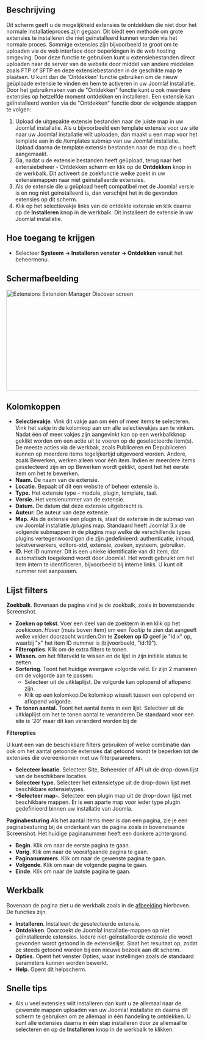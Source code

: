 <!-- Filename: Help4.x:Extensions:_Discover / Display title: Extensies: Ontdekken -->

## Beschrijving

Dit scherm geeft u de mogelijkheid extensies te ontdekken die niet door
het normale installatieproces zijn gegaan. Dit biedt een methode om
grote extensies te installeren die niet geïnstalleerd kunnen worden via
het normale proces. Sommige extensies zijn bijvoorbeeld te groot om te
uploaden via de web interface door beperkingen in de web hosting
omgeving. Door deze functie te gebruiken kunt u extensiebestanden direct
uploaden naar de server van de website door middel van andere middelen
zoals FTP of SFTP en deze extensiebestanden in de geschikte map te
plaatsen. U kunt dan de 'Ontdekken' functie gebruiken om de nieuw
geüploade extensie te vinden en hem te activeren in uw Joomla!
installatie. Door het gebruikmaken van de "Ontdekken" functie kunt u ook
meerdere extensies op hetzelfde moment ontdekken en installeren. Een
extensie kan geïnstalleerd worden via de "Ontdekken" functie door de
volgende stappen te volgen:

1.  Upload de uitgepakte extensie bestanden naar de juiste map in uw
    Joomla! installatie. Als u bijvoorbeeld een template extensie voor
    uw site naar uw Joomla! installatie wilt uploaden, dan maakt u een
    map voor het template aan in de /templates submap van uw Joomla!
    installatie. Upload daarna de template extensie bestanden naar de
    map die u heeft aangemaakt.
2.  Ga, nadat u de extensie bestanden heeft geüpload, terug naar het
    extensiebeheer - Ontdekken scherm en klik op de **Ontdekken** knop
    in de werkbalk. Dit activeert de zoekfunctie welke zoekt in uw
    extensiemappen naar niet geïnstalleerde extensies.
3.  Als de extensie die u geüpload heeft compatibel met de Joomla!
    versie is en nog niet geïnstalleerd is, dan verschijnt het in de
    gevonden extensies op dit scherm.
4.  Klik op het selectievakje links van de ontdekte extensie en klik
    daarna op de **Installeren** knop in de werkbalk. Dit installeert de
    extensie in uw Joomla! installatie.

## Hoe toegang te krijgen

- Selecteer **Systeem → Installeren venster → Ontdekken** vanuit
  het beheermenu.

## Schermafbeelding

<img
src="https://docs.joomla.org/images/thumb/c/c8/Help-4x-Extensions-Extension-Manager-Discover-screen-nl.png/800px-Help-4x-Extensions-Extension-Manager-Discover-screen-nl.png"
decoding="async"
srcset="https://docs.joomla.org/images/thumb/c/c8/Help-4x-Extensions-Extension-Manager-Discover-screen-nl.png/1200px-Help-4x-Extensions-Extension-Manager-Discover-screen-nl.png 1.5x, https://docs.joomla.org/images/c/c8/Help-4x-Extensions-Extension-Manager-Discover-screen-nl.png 2x"
data-file-width="1203" data-file-height="396" width="800" height="263"
alt="Extensions Extension Manager Discover screen" />

## Kolomkoppen

- **Selectievakje**. Vink dit vakje aan om één of meer items te
  selecteren. Vink het vakje in de kolomkop aan om alle selectievakjes
  aan te vinken. Nadat één of meer vakjes zijn aangevinkt kan op een
  werkbalkknop geklikt worden om een actie uit te voeren op de
  geselecteerde item(s). De meeste acties via de werkbak, zoals
  Publiceren en Depubliceren kunnen op meerdere items tegelijkertijd
  uitgevoerd worden. Andere, zoals Bewerken, werken alleen voor één
  item. Indien er meerdere items geselecteerd zijn en op Bewerken wordt
  geklikt, opent het het eerste item om het te bewerken.
- **Naam.** De naam van de extensie.
- **Locatie.** Bepaalt of dit een website of beheer extensie is.
- **Type.** Het extensie type - module, plugin, template, taal.
- **Versie.** Het versienummer van de extensie.
- **Datum.** De datum dat deze extensie uitgebracht is.
- **Auteur.** De auteur van deze extensie.
- **Map.** Als de extensie een plugin is, staat de extensie in de submap
  van uw Joomla! installatie /plugins map. Standaard heeft Joomla! 3.x
  de volgende submappen in de plugins map welke de verschillende types
  plugins vertegenwoordigen die zijn gedefinieerd: authenticatie,
  inhoud, tekstverwerkers, editors-xtd, extensie, zoeken, systeem,
  gebruiker.
- **ID.** Het ID nummer. Dit is een unieke identificatie van dit item,
  dat automatisch toegekend wordt door Joomla!. Het wordt gebruikt om
  het item intern te identificeren, bijvoorbeeld bij interne links. U
  kunt dit nummer niet aanpassen.

## Lijst filters

**Zoekbalk**. Bovenaan de pagina vind je de zoekbalk, zoals in
bovenstaande Screenshot.

- **Zoeken op tekst**. Voer een deel van de zoekterm in en klik op het
  zoekicoon. *Hover* (muis boven item) om een *Tooltip* te zien dat
  aangeeft welke velden doorzocht worden.Om te **Zoeken op ID** geef je
  "id:x" op, waarbij "x" het item ID nummer is (bijvoorbeeld, "id:19").
- **Filteropties**. Klik om de extra filters te tonen.
- **Wissen.** om het filterveld te wissen en de lijst in zijn initiële
  status te zetten.
- **Sortering**. Toont het huidige weergave volgorde veld. Er zijn 2
  manieren om de volgorde aan te passen:
  - Selecteer uit de uitklaplijst. De volgorde kan oplopend of aflopend
    zijn.
  - Klik op een kolomkop.De kolomkop wisselt tussen een oplopend en
    aflopend volgorde.
- **Te tonen aantal.** Toont het aantal items in een lijst. Selecteer
  uit de uitklaplijst om het te tonen aantal te veranderen.De standaard
  voor een site is '20' maar dit kan veranderd worden bij de

**Filteropties**

U kunt een van de beschikbare filters gebruiken of welke combinatie dan
ook om het aantal getoonde extensies dat getoond wordt te beperken tot
de extensies die overeenkomen met uw filterparameters.

- **Selecteer locatie.** Selecteer Site, Beheerder of API uit de
  drop-down lijst van de beschikbare locaties.
- **Selecteer type.** Selecteer het extensietype uit de drop-down lijst
  met beschikbare extensietypes.
- **-Selecteer map-.** Selecteer een plugin map uit de drop-down lijst
  met beschikbare mappen. Er is een aparte map voor ieder type plugin
  gedefinieerd binnen uw installatie van Joomla.

**Paginabesturing** Als het aantal items meer is dan een pagina, zie je
een paginabesturing bij de onderkant van de pagina zoals in bovenstaande
Screenshot. Het huidige paginanummer heeft een donkere
achtergrond.

- **Begin**. Klik om naar de eerste pagina te gaan.
- **Vorig**. Klik om naar de voorafgaande pagina te gaan.
- **Paginanummers**. Klik om naar de gewenste pagina te gaan.
- **Volgende**. Klik om naar de volgende pagina te gaan.
- **Einde**. Klik om naar de laatste pagina te gaan.

## Werkbalk

Bovenaan de pagina ziet u de werkbalk zoals in de
[afbeelding](#Schermafbeelding) hierboven. De functies zijn.

- **Installeren**. Installeert de geselecteerde extensie.
- **Ontdekken**. Doorzoekt de Joomla! installatie-mappen op niet
  geïnstalleerde extensies. Iedere niet-geïnstalleerde extensie die
  wordt gevonden wordt getoond in de extensielijst. Slaat het resultaat
  op, zodat ze steeds getoond worden bij een nieuwe bezoek aan dit
  scherm.
- **Opties.** Opent het venster Opties, waar instellingen zoals de
  standaard parameters kunnen worden bewerkt.
- **Help**. Opent dit helpscherm.

## Snelle tips

- Als u veel extensies wilt installeren dan kunt u ze allemaal naar de
  gewenste mappen uploaden van uw Joomla! installatie en daarna dit
  scherm te gebruiken om ze allemaal in één handeling te ontdekken. U
  kunt alle extensies daarna in één stap installeren door ze allemaal te
  selecteren en op de **Installeren** knop in de werkbalk te klikken.
